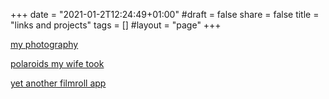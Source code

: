 +++
date = "2021-01-2T12:24:49+01:00"
#draft = false
share = false
title = "links and projects"
tags = []
#layout = "page"
+++


[my photography](christianscheer.com)

[polaroids my wife took](http://polaroid.arianescheer.de)

[yet another filmroll app](unsignedpixel.com/yafra)




